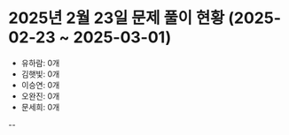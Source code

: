 # 2025년 2월 23일 문제 풀이 현황 (2025-02-23 ~ 2025-03-01)
* 유하람: 0개
* 김햇빛: 0개
* 이승연: 0개
* 오완진: 0개
* 문세희: 0개

--

